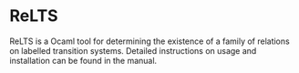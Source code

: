 ReLTS
=====

ReLTS is a Ocaml tool for determining the existence of a family of
relations on labelled transition systems. Detailed instructions on
usage and installation can be found in the manual.